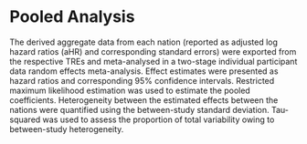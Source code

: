 # Pooled Analysis

The derived aggregate data from each nation (reported as adjusted log hazard ratios (aHR) and corresponding standard errors) were exported from the respective TREs and meta-analysed in a two-stage individual participant data random effects meta-analysis. Effect estimates were presented as hazard ratios and corresponding 95% confidence intervals. Restricted maximum likelihood estimation was used to estimate the pooled coefficients. Heterogeneity between the estimated effects between the nations were quantified using the between-study standard deviation. Tau-squared was used to assess the proportion of total variability owing to between-study heterogeneity.
